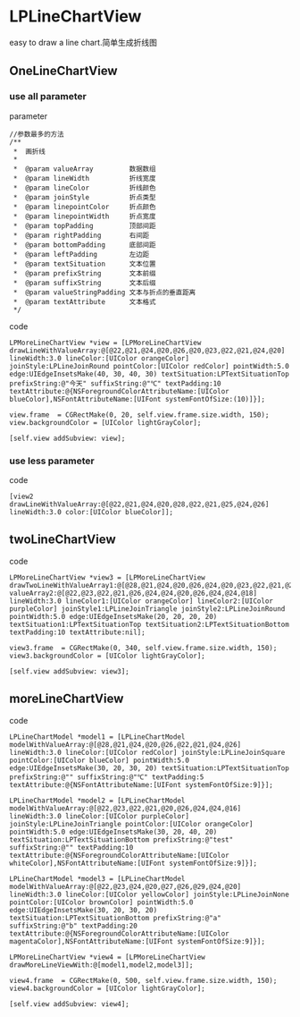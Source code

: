 # LPLineChartView
easy to draw a line chart.简单生成折线图
## OneLineChartView
### use all parameter
parameter

    //参数最多的方法
    /**
     *  画折线
     *
     *  @param valueArray         数据数组
     *  @param lineWidth          折线宽度
     *  @param lineColor          折线颜色
     *  @param joinStyle          折点类型
     *  @param linepointColor     折点颜色
     *  @param linepointWidth     折点宽度
     *  @param topPadding         顶部间距
     *  @param rightPadding       右间距
     *  @param bottomPadding      底部间距
     *  @param leftPadding        左边距
     *  @param textSituation      文本位置
     *  @param prefixString       文本前缀
     *  @param suffixString       文本后缀
     *  @param valueStringPadding 文本与折点的垂直距离
     *  @param textAttribute      文本格式
     */
     
  code 
  
	LPMoreLineChartView *view = [LPMoreLineChartView drawLineWithValueArray:@[@22,@21,@24,@20,@26,@20,@23,@22,@21,@24,@20] lineWidth:3.0 lineColor:[UIColor orangeColor] joinStyle:LPLineJoinRound pointColor:[UIColor redColor] pointWidth:5.0 edge:UIEdgeInsetsMake(40, 30, 40, 30) textSituation:LPTextSituationTop prefixString:@"今天" suffixString:@"℃" textPadding:10 textAttribute:@{NSForegroundColorAttributeName:[UIColor blueColor],NSFontAttributeName:[UIFont systemFontOfSize:(10)]}];
    
    view.frame  = CGRectMake(0, 20, self.view.frame.size.width, 150);
    view.backgroundColor = [UIColor lightGrayColor];
    
    [self.view addSubview: view];
    
### use less parameter
code

	[view2 drawLineWithValueArray:@[@22,@21,@24,@20,@28,@22,@21,@25,@24,@26] lineWidth:3.0 color:[UIColor blueColor]];
	
## twoLineChartView

code

	LPMoreLineChartView *view3 = [LPMoreLineChartView drawTwoLineWithValueArray1:@[@28,@21,@24,@20,@26,@24,@20,@23,@22,@21,@24,@20] valueArray2:@[@22,@23,@22,@21,@26,@24,@24,@20,@26,@24,@24,@18] lineWidth:3.0 lineColor1:[UIColor orangeColor] lineColor2:[UIColor purpleColor] joinStyle1:LPLineJoinTriangle joinStyle2:LPLineJoinRound pointWidth:5.0 edge:UIEdgeInsetsMake(20, 20, 20, 20) textSituation1:LPTextSituationTop textSituation2:LPTextSituationBottom textPadding:10 textAttribute:nil];
    
    view3.frame  = CGRectMake(0, 340, self.view.frame.size.width, 150);
    view3.backgroundColor = [UIColor lightGrayColor];
    
    [self.view addSubview: view3];

## moreLineChartView
code

	LPLineChartModel *model1 = [LPLineChartModel modelWithValueArray:@[@28,@21,@24,@20,@26,@22,@21,@24,@26] lineWidth:3.0 lineColor:[UIColor redColor] joinStyle:LPLineJoinSquare pointColor:[UIColor blueColor] pointWidth:5.0 edge:UIEdgeInsetsMake(30, 20, 30, 20) textSituation:LPTextSituationTop prefixString:@"" suffixString:@"℃" textPadding:5 textAttribute:@{NSFontAttributeName:[UIFont systemFontOfSize:9]}];
    
    LPLineChartModel *model2 = [LPLineChartModel modelWithValueArray:@[@22,@23,@22,@21,@20,@26,@24,@24,@16] lineWidth:3.0 lineColor:[UIColor purpleColor] joinStyle:LPLineJoinTriangle pointColor:[UIColor orangeColor] pointWidth:5.0 edge:UIEdgeInsetsMake(30, 20, 40, 20) textSituation:LPTextSituationBottom prefixString:@"test" suffixString:@"" textPadding:10 textAttribute:@{NSForegroundColorAttributeName:[UIColor whiteColor],NSFontAttributeName:[UIFont systemFontOfSize:9]}];
    
    LPLineChartModel *model3 = [LPLineChartModel modelWithValueArray:@[@22,@23,@24,@20,@27,@26,@29,@24,@20] lineWidth:3.0 lineColor:[UIColor yellowColor] joinStyle:LPLineJoinNone pointColor:[UIColor brownColor] pointWidth:5.0 edge:UIEdgeInsetsMake(30, 20, 30, 20) textSituation:LPTextSituationBottom prefixString:@"a" suffixString:@"b" textPadding:20 textAttribute:@{NSForegroundColorAttributeName:[UIColor magentaColor],NSFontAttributeName:[UIFont systemFontOfSize:9]}];
    
    LPMoreLineChartView *view4 = [LPMoreLineChartView drawMoreLineViewWith:@[model1,model2,model3]];
    
    view4.frame  = CGRectMake(0, 500, self.view.frame.size.width, 150);
    view4.backgroundColor = [UIColor lightGrayColor];
    
    [self.view addSubview: view4];
    
    
    
    
    
    
    
    
    
    
